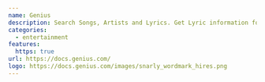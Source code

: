 ```yaml
---
name: Genius
description: Search Songs, Artists and Lyrics. Get Lyric information for any Artist or Song from Genius.com
categories:
  - entertainment
features:
  https: true
url: https://docs.genius.com/
logo: https://docs.genius.com/images/snarly_wordmark_hires.png
---
```

